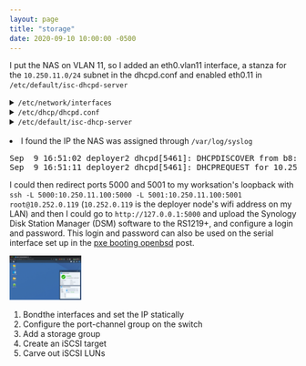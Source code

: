 ```yaml
---
layout: page
title: "storage"
date: 2020-09-10 10:00:00 -0500
---
```


<p>I put the NAS on VLAN 11, so I added an eth0.vlan11 interface, a stanza for the <code>10.250.11.0/24</code> subnet in the dhcpd.conf and enabled eth0.11 in <code>/etc/default/isc-dhcpd-server</code></p>
<details><summary><code>/etc/network/interfaces</code></summary>
<pre>
auto eth0 eth0.256 eth0.11
iface eth0 inet static
  address 198.51.100.33
  netmask 255.255.255.224

iface eth0.256 inet static
    address 10.250.0.10
    netmask 255.255.255.0

iface eth0.11 inet static
    address 10.250.11.10
    netmask 255.255.255.0
</pre>
</details>
<details><summary><code>/etc/dhcp/dhcpd.conf</code></summary>
<pre>
...
subnet 10.250.11.0 netmask 255.255.255.0 {
  # deny unknown-clients;
  range 10.250.11.100 10.250.11.200;
  default-lease-time 600;
  max-lease-time 7200;
  option routers 10.250.11.10;
}
...
</pre>
</details>
<details><summary><code>/etc/default/isc-dhcp-server</code></summary>
<pre>
INTERFACESv4="eth0 eth0.11 eth0.256"
INTERFACESv6=""
</pre>
</details>
<br>

<li>I found the IP the NAS was assigned through <code>/var/log/syslog</code></li>
<pre>
Sep  9 16:51:02 deployer2 dhcpd[5461]: DHCPDISCOVER from b8:27:eb:0d:11:a4 via eth0.256: network 10.250.0.0/24: no free leases
Sep  9 16:51:11 deployer2 dhcpd[5461]: DHCPREQUEST for 10.250.11.100 from 00:11:32:c7:89:69 (nas06) via eth0.11
</pre>

<p>I could then redirect ports 5000 and 5001 to my worksation's loopback with <code>ssh -L 5000:10.250.11.100:5000 -L 5001:10.250.11.100:5001 root@10.252.0.119</code> (<code>10.252.0.119</code> is the deployer node's wifi address on my LAN) and then I could go to <code>http://127.0.0.1:5000</code> and upload the Synology Disk Station Manager (DSM) software to the RS1219+, and configure a login and password. This login and password can also be used on the serial interface set up in the <a href="2020/09/08/pxe/index.html">pxe booting openbsd</a> post.</p>
<a href="/images/2020-09-09-synology-a.png"><img src="/images/2020-09-09-synology-a.png" width="25%" height="25%"></a>

<ol>
  <li>Bondthe interfaces and set the IP statically</li>
  <li>Configure the port-channel group on the switch</li>
  <li>Add a storage group</li>
  <li>Create an iSCSI target</li>
  <li>Carve out iSCSI LUNs</li>
</ol>
